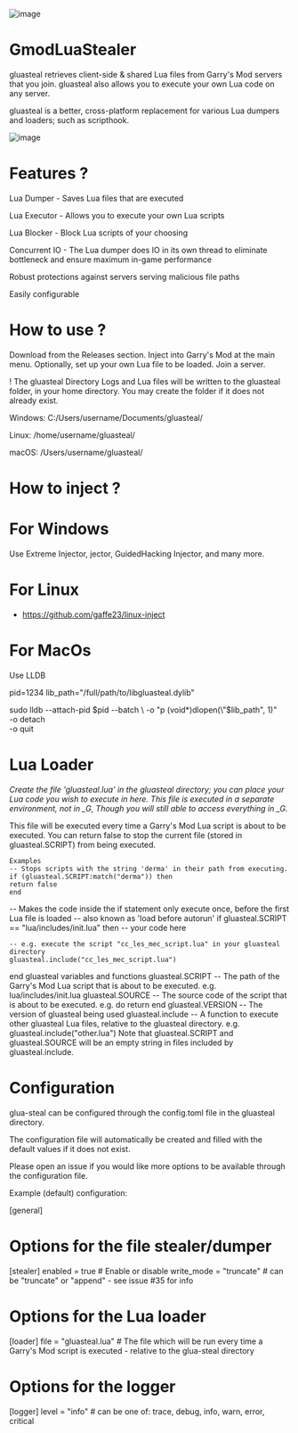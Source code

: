 ![image](https://github.com/user-attachments/assets/2c1ddb2f-19e1-4714-bbef-15b0bf11960d)


# GmodLuaStealer



gluasteal retrieves client-side & shared Lua files from Garry's Mod servers that you join. gluasteal also allows you to execute your own Lua code on any server.

gluasteal is a better, cross-platform replacement for various Lua dumpers and loaders; such as scripthook.

![image](https://github.com/user-attachments/assets/ebf3178d-df89-49c6-8243-1fb4e22511fa)

# Features ?

Lua Dumper - Saves Lua files that are executed

Lua Executor - Allows you to execute your own Lua scripts

Lua Blocker - Block Lua scripts of your choosing

Concurrent IO - The Lua dumper does IO in its own thread to eliminate bottleneck and ensure maximum in-game performance

Robust protections against servers serving malicious file paths

Easily configurable


# How to use ?

Download from the Releases section.
Inject into Garry's Mod at the main menu. 
Optionally, set up your own Lua file to be loaded.
Join a server.

!
The gluasteal Directory
Logs and Lua files will be written to the gluasteal folder, in your home directory. You may create the folder if it does not already exist.

Windows: C:/Users/username/Documents/gluasteal/

Linux: /home/username/gluasteal/

macOS: /Users/username/gluasteal/

# How to inject ?

# For Windows
Use Extreme Injector, jector, GuidedHacking Injector, and many more.

# For Linux
- https://github.com/gaffe23/linux-inject

# For MacOs

Use LLDB


pid=1234
lib_path="/full/path/to/libgluasteal.dylib"

sudo lldb --attach-pid $pid --batch \
    -o "p (void*)dlopen(\"$lib_path\", 1)" \
    -o detach \
    -o quit

# Lua Loader 

    
 *Create the file 'gluasteal.lua' in the gluasteal directory; you can place your Lua code you wish to execute in here. This file is executed in a separate environment, not in _G, Though you will still able to access everything in _G.*

This file will be executed every time a Garry's Mod Lua script is about to be executed. You can return false to stop the current file (stored in gluasteal.SCRIPT) from being executed.

    Examples
    -- Stops scripts with the string 'derma' in their path from executing.
    if (gluasteal.SCRIPT:match("derma")) then
    return false
    end 
-- Makes the code inside the if statement only execute once, before the first Lua file is loaded
-- also known as 'load before autorun'
if gluasteal.SCRIPT == "lua/includes/init.lua" then
    -- your code here
    
    -- e.g. execute the script "cc_les_mec_script.lua" in your gluasteal directory
    gluasteal.include("cc_les_mec_script.lua")
end
gluasteal variables and functions
gluasteal.SCRIPT -- The path of the Garry's Mod Lua script that is about to be executed. e.g. lua/includes/init.lua
gluasteal.SOURCE -- The source code of the script that is about to be executed. e.g. do return end
gluasteal.VERSION -- The version of gluasteal being used
gluasteal.include -- A function to execute other gluasteal Lua files, relative to the gluasteal directory. e.g. gluasteal.include("other.lua")
Note that gluasteal.SCRIPT and gluasteal.SOURCE will be an empty string in files included by gluasteal.include.

# Configuration

glua-steal can be configured through the config.toml file in the gluasteal directory.

The configuration file will automatically be created and filled with the default values if it does not exist.

Please open an issue if you would like more options to be available through the configuration file.

Example (default) configuration:

[general]

# Options for the file stealer/dumper
[stealer]
enabled = true # Enable or disable
write_mode = "truncate" # can be "truncate" or "append" - see issue #35 for info

# Options for the Lua loader
[loader]
file = "gluasteal.lua" # The file which will be run every time a Garry's Mod script is executed - relative to the glua-steal directory

# Options for the logger
[logger]
level = "info" # can be one of: trace, debug, info, warn, error, critical
